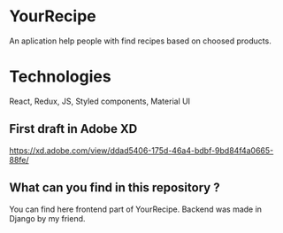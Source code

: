 # YourRecipe
An aplication help people with find recipes based on choosed products.
# Technologies
React, Redux, JS, Styled components, Material UI

## First draft in Adobe XD
https://xd.adobe.com/view/ddad5406-175d-46a4-bdbf-9bd84f4a0665-88fe/

## What can you find in this repository ?

You can find here frontend part of YourRecipe.
Backend was made in Django by my friend.
